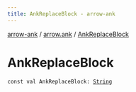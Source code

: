 ```yaml
---
title: AnkReplaceBlock - arrow-ank
---
```


[arrow-ank](../index.html) / [arrow.ank](index.html) / [AnkReplaceBlock](./-ank-replace-block.html)

# AnkReplaceBlock

`const val AnkReplaceBlock: `[`String`](https://kotlinlang.org/api/latest/jvm/stdlib/kotlin/-string/index.html)